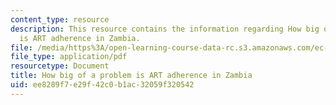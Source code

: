 ```yaml
---
content_type: resource
description: This resource contains the information regarding How big of a problem
  is ART adherence in Zambia.
file: /media/https%3A/open-learning-course-data-rc.s3.amazonaws.com/ec-s11-engineering-capacity-in-community-based-healthcare-fall-2005/ee8289f7e29f42c0b1ac32059f320542_MITEC_S11F05_dialoguemod1_2.pdf
file_type: application/pdf
resourcetype: Document
title: How big of a problem is ART adherence in Zambia
uid: ee8289f7-e29f-42c0-b1ac-32059f320542
---
```

